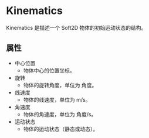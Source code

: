 # Kinematics

Kinematics 是描述一个 Soft2D 物体的初始运动状态的结构。

## 属性

- 中心位置
  - 物体中心的位置坐标。
- 旋转
  - 物体的旋转角度，单位为 角度。
- 线速度
  - 物体的线速度，单位为 m/s。
- 角速度
  - 物体的角速度，单位为 角度/s。
- 运动状态
  - 物体的运动状态（静态或动态）。
